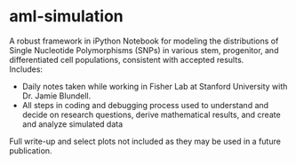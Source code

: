 # aml-simulation
A robust framework in iPython Notebook for modeling the distributions of Single Nucleotide Polymorphisms (SNPs) in various stem, progenitor, and differentiated cell populations, consistent with accepted results. <br>
Includes:
* Daily notes taken while working in Fisher Lab at Stanford University with Dr. Jamie Blundell.
* All steps in coding and debugging process used to understand and decide on research questions, derive mathematical results, and create and analyze simulated data

Full write-up and select plots not included as they may be used in a future publication. 